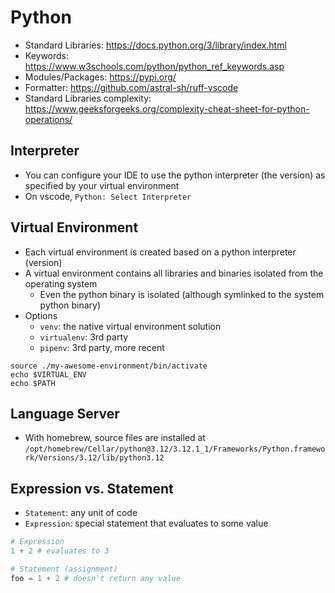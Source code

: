 # Python

- Standard Libraries: <https://docs.python.org/3/library/index.html>
- Keywords: <https://www.w3schools.com/python/python_ref_keywords.asp>
- Modules/Packages: <https://pypi.org/>
- Formatter: <https://github.com/astral-sh/ruff-vscode>
- Standard Libraries complexity: <https://www.geeksforgeeks.org/complexity-cheat-sheet-for-python-operations/>

## Interpreter

- You can configure your IDE to use the python interpreter (the version) as specified by your virtual environment
- On vscode, `Python: Select Interpreter`

## Virtual Environment

- Each virtual environment is created based on a python interpreter (version)
- A virtual environment contains all libraries and binaries isolated from the operating system
  - Even the python binary is isolated (although symlinked to the system python binary)
- Options
  - `venv`: the native virtual environment solution
  - `virtualenv`: 3rd party
  - `pipenv`: 3rd party, more recent

```shell
source ./my-awesome-environment/bin/activate
echo $VIRTUAL_ENV
echo $PATH
```

## Language Server

- With homebrew, source files are installed at `/opt/homebrew/Cellar/python@3.12/3.12.1_1/Frameworks/Python.framework/Versions/3.12/lib/python3.12`

## Expression vs. Statement

- `Statement`: any unit of code
- `Expression`: special statement that evaluates to some value

```python
# Expression
1 + 2 # evaluates to 3

# Statement (assignment)
foo = 1 + 2 # doesn't return any value
```
